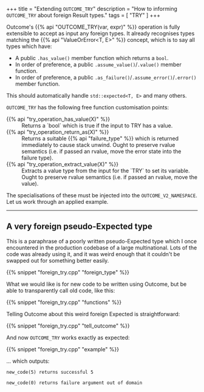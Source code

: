 +++
title = "Extending `OUTCOME_TRY`"
description = "How to informing `OUTCOME_TRY` about foreign Result types."
tags = [ "TRY" ]
+++

Outcome's {{% api "OUTCOME_TRY(var, expr)" %}} operation is fully extensible
to accept as input any foreign types.
It already recognises types matching the {{% api "ValueOrError<T, E>" %}}
concept, which is to say all types which have:

- A public `.has_value()` member function which returns a `bool`.
- In order of preference, a public `.assume_value()`/`.value()` member
function.
- In order of preference, a public `.as_failure()`/`.assume_error()`/`.error()`
member function.

This should automatically handle `std::expected<T, E>` and many others.

`OUTCOME_TRY` has the following free function customisation points:

<dl>
<dt>{{% api "try_operation_has_value(X)" %}}
<dd>Returns a `bool` which is true if the input to TRY has a value.
<dt>{{% api "try_operation_return_as(X)" %}}
<dd>Returns a suitable {{% api "failure_type<EC, EP = void>" %}} which
is returned immediately to cause stack unwind. Ought to preserve rvalue
semantics (i.e. if passed an rvalue, move the error state into the failure
type).
<dt>{{% api "try_operation_extract_value(X)" %}}
<dd>Extracts a value type from the input for the `TRY` to set its variable.
Ought to preserve rvalue semantics (i.e. if passed an rvalue, move the value).
</dl>

The specialisations of these must be injected into the `OUTCOME_V2_NAMESPACE`.
Let us work through an applied example.

---
## A very foreign pseudo-Expected type

This is a paraphrase of a poorly written pseudo-Expected type which I once
encountered in the production codebase of a large multinational. Lots
of the code was already using it, and it was weird enough that it couldn't
be swapped out for something better easily.

{{% snippet "foreign_try.cpp" "foreign_type" %}}

What we would like is for new code to be written using Outcome, but be able
to transparently call old code, like this:

{{% snippet "foreign_try.cpp" "functions" %}}

Telling Outcome about this weird foreign Expected is straightforward:

{{% snippet "foreign_try.cpp" "tell_outcome" %}}

And now `OUTCOME_TRY` works exactly as expected:

{{% snippet "foreign_try.cpp" "example" %}}

... which outputs:

```
new_code(5) returns successful 5

new_code(0) returns failure argument out of domain
```
